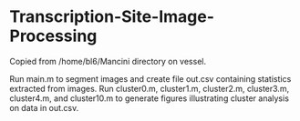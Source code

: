 # Transcription-Site-Image-Processing

Copied from /home/bl6/Mancini directory on vessel.

Run main.m to segment images and create file out.csv containing statistics extracted from images.  Run
cluster0.m, cluster1.m, cluster2.m, cluster3.m, cluster4.m, and cluster10.m to generate figures illustrating cluster analysis on data in out.csv.
